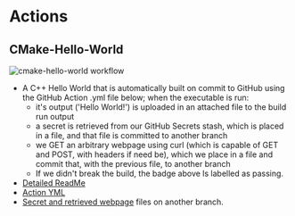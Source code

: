 # Actions

## CMake-Hello-World

![cmake-hello-world workflow](https://github.com/HarrisonOfTheNorth/Actions/actions/workflows/cmake-hello-world.yml/badge.svg)

- A C++ Hello World that is automatically built on commit to GitHub using the GitHub Action .yml file below; when the executable is run:
  - it's output ('Hello World!') is uploaded in an attached file to the build run output
  - a secret is retrieved from our GitHub Secrets stash, which is placed in a file, and that file is committed to another branch
  - we GET an arbitrary webpage using curl (which is capable of GET and POST, with headers if need be), which we place in a file and commit that, with the previous file, to another branch
  - If we didn't break the build, the badge above ls labelled as passing.
- [Detailed ReadMe](CMake-Hello-World/ReadMe.md)
- [Action YML](.github/workflows/cmake-hello-world.yml)
- [Secret and retrieved webpage](https://github.com/HarrisonOfTheNorth/Actions/tree/cmake-hello-world) files on another branch.
